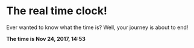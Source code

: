 # The real time clock!

Ever wanted to know what the time is? Well, your journey is about to end!

**The time is Nov 24, 2017, 14:53**